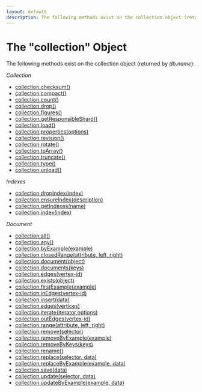```yaml
---
layout: default
description: The following methods exist on the collection object (returned by db
---
```

The "collection" Object
=======================

The following methods exist on the collection object (returned by *db.name*):

*Collection*

* [collection.checksum()](datamodeling-collections-collectionmethods.html#checksum)
* [collection.compact()](datamodeling-collections-collectionmethods.html#compact)
* [collection.count()](datamodeling-documents-documentmethods.html#count)
* [collection.drop()](datamodeling-collections-collectionmethods.html#drop)
* [collection.figures()](datamodeling-collections-collectionmethods.html#figures)
* [collection.getResponsibleShard()](datamodeling-collections-collectionmethods.html#getresponsibleshard)
* [collection.load()](datamodeling-collections-collectionmethods.html#load)
* [collection.properties(options)](datamodeling-collections-collectionmethods.html#properties)
* [collection.revision()](datamodeling-collections-collectionmethods.html#revision)
* [collection.rotate()](datamodeling-collections-collectionmethods.html#rotate)
* [collection.toArray()](datamodeling-documents-documentmethods.html#toarray)
* [collection.truncate()](datamodeling-collections-collectionmethods.html#truncate)
* [collection.type()](datamodeling-documents-documentmethods.html#collection-type)
* [collection.unload()](datamodeling-collections-collectionmethods.html#unload)

*Indexes*

* [collection.dropIndex(index)](indexing-workingwithindexes.html#dropping-an-index-via-a-collection-handle)
* [collection.ensureIndex(description)](indexing-workingwithindexes.html#creating-an-index)
* [collection.getIndexes(name)](indexing-workingwithindexes.html#listing-all-indexes-of-a-collection)
* [collection.index(index)](indexing-workingwithindexes.html#index-identifiers-and-handles)

*Document*

* [collection.all()](datamodeling-documents-documentmethods.html#all)
* [collection.any()](datamodeling-documents-documentmethods.html#any)
* [collection.byExample(example)](datamodeling-documents-documentmethods.html#query-by-example)
* [collection.closedRange(attribute, left, right)](datamodeling-documents-documentmethods.html#closed-range)
* [collection.document(object)](datamodeling-documents-documentmethods.html#document)
* [collection.documents(keys)](datamodeling-documents-documentmethods.html#lookup-by-keys)
* [collection.edges(vertex-id)](datamodeling-documents-documentmethods.html#edges)
* [collection.exists(object)](datamodeling-documents-documentmethods.html#exists)
* [collection.firstExample(example)](datamodeling-documents-documentmethods.html#first-example)
* [collection.inEdges(vertex-id)](datamodeling-documents-documentmethods.html#edges)
* [collection.insert(data)](datamodeling-documents-documentmethods.html#insert--save)
* [collection.edges(vertices)](datamodeling-documents-documentmethods.html#edges)
* [collection.iterate(iterator,options)](datamodeling-documents-documentmethods.html#misc)
* [collection.outEdges(vertex-id)](datamodeling-documents-documentmethods.html#edges)
* [collection.range(attribute, left, right)](datamodeling-documents-documentmethods.html#range)
* [collection.remove(selector)](datamodeling-documents-documentmethods.html#remove)
* [collection.removeByExample(example)](datamodeling-documents-documentmethods.html#remove-by-example)
* [collection.removeByKeys(keys)](datamodeling-documents-documentmethods.html#remove-by-keys)
* [collection.rename()](datamodeling-collections-collectionmethods.html#rename)
* [collection.replace(selector, data)](datamodeling-documents-documentmethods.html#replace)
* [collection.replaceByExample(example, data)](datamodeling-documents-documentmethods.html#replace-by-example)
* [collection.save(data)](datamodeling-documents-documentmethods.html#insert--save)
* [collection.update(selector, data)](datamodeling-documents-documentmethods.html#update)
* [collection.updateByExample(example, data)](datamodeling-documents-documentmethods.html#update-by-example)
